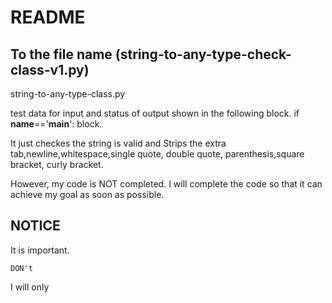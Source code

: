 # README
## To the file name (string-to-any-type-check-class-v1.py)
string-to-any-type-class.py

test data for input and status of output shown in the following block.
if __name__=='__main__': block.

It just checkes the string is valid and 
Strips the extra tab,newline,whitespace,single quote, double quote, parenthesis,square bracket, curly bracket.

However, my code is NOT completed.
I will complete the code so that it can achieve my goal as soon as possible.


## NOTICE

It is important.

    DON't
          
I will only
